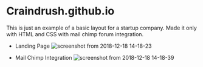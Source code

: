 # Craindrush.github.io
This is just an example of a basic layout for a startup company. Made it only with HTML and CSS with mail chimp forum integration.

- Landing Page
![screenshot from 2018-12-18 14-18-23](https://user-images.githubusercontent.com/35446494/50187256-6442d500-02d2-11e9-951a-c934b55083db.png)

- Mail Chimp Integration
![screenshot from 2018-12-18 14-18-39](https://user-images.githubusercontent.com/35446494/50187233-542af580-02d2-11e9-89e7-483b5c88c3c6.png)

